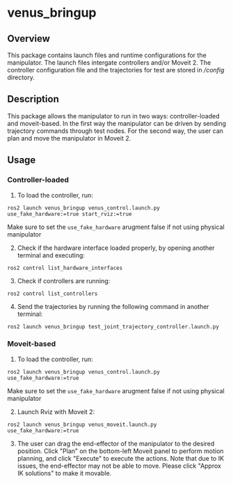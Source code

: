 # venus_bringup

## Overview
This package contains launch files and runtime configurations for the manipulator. The launch files intergate controllers and/or Moveit 2. The controller configuration file and the trajectories for test are stored in */config* directory.

## Description
This package allows the manipulator to run in two ways: controller-loaded and moveit-based. In the first way the manipulator can be driven by sending trajectory commands through test nodes. For the second way, the user can plan and move the manipulator in Moveit 2.

## Usage
### Controller-loaded
1. To load the controller, run:
```
ros2 launch venus_bringup venus_control.launch.py use_fake_hardware:=true start_rviz:=true
```
Make sure to set the `use_fake_hardware` arugment false if not using physical manipulator

2. Check if the hardware interface loaded properly, by opening another terminal and executing:
```
ros2 control list_hardware_interfaces
```
3. Check if controllers are running:
```
ros2 control list_controllers
```
4. Send the trajectories by running the following command in another terminal:
```
ros2 launch venus_bringup test_joint_trajectory_controller.launch.py
```
### Moveit-based
1. To load the controller, run:
```
ros2 launch venus_bringup venus_control.launch.py use_fake_hardware:=true
```
Make sure to set the `use_fake_hardware` arugment false if not using physical manipulator

2. Launch Rviz with Moveit 2:
```
ros2 launch venus_bringup venus_moveit.launch.py use_fake_hardware:=true
```

3. The user can drag the end-effector of the manipulator to the desired position. Click "Plan" on the bottom-left  Moveit panel to perform motion planning, and click "Execute" to execute the actions. Note that due to IK issues, the end-effector may not be able to move. Please click "Approx IK solutions" to make it movable.